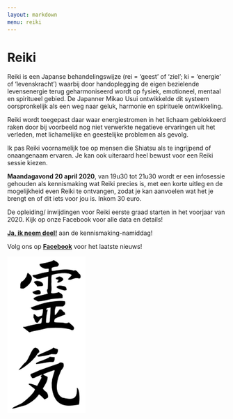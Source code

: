 ```yaml
---
layout: markdown
menu: reiki
---
```

# Reiki

Reiki is een Japanse behandelingswijze (rei = ‘geest’ of ‘ziel’; ki = ‘energie’ of ‘levenskracht’) waarbij door handoplegging de eigen bezielende levensenergie terug geharmoniseerd wordt op fysiek, emotioneel, mentaal en spiritueel gebied.
De Japanner Mikao Usui ontwikkelde dit systeem oorspronkelijk als een weg naar geluk, harmonie en spirituele ontwikkeling.

Reiki wordt toegepast daar waar energiestromen in het lichaam geblokkeerd raken door bij voorbeeld nog niet verwerkte negatieve ervaringen uit het verleden, met lichamelijke en geestelijke problemen als gevolg.

Ik pas Reiki voornamelijk toe op mensen die Shiatsu als te ingrijpend of onaangenaam ervaren.
Je kan ook uiteraard heel bewust voor een Reiki sessie kiezen. 

**Maandagavond 20 april 2020**, van 19u30 tot 21u30 wordt er een infosessie gehouden als kennismaking wat Reiki precies is, met een korte uitleg en de mogelijkheid even Reiki te ontvangen, zodat je kan aanvoelen wat het je brengt en of dit iets voor jou is. Inkom 30 euro.   

De opleiding/ inwijdingen voor Reiki eerste graad starten in het voorjaar van 2020. Kijk op onze Facebook voor alle data en details!


[**Ja, ik neem deel!**](mailto:marian@manopura.be) aan de kennismaking-namiddag! 

Volg ons op [**Facebook**](https://www.facebook.com/manopura/) voor het laatste nieuws!

![reiki](images/reiki.png)
